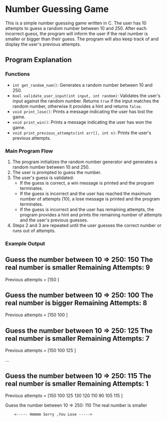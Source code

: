 # Number Guessing Game

This is a simple number guessing game written in C. The user has 10 attempts to guess a random number between 10 and 250. After each incorrect guess, the program will inform the user if the real number is smaller or bigger than their guess. The program will also keep track of and display the user's previous attempts.

## Program Explanation

### Functions

- `int get_random_num()`: Generates a random number between 10 and 250.
- `bool validate_user_input(int input, int random)`: Validates the user's input against the random number. Returns `true` if the input matches the random number, otherwise it provides a hint and returns `false`.
- `void print_lose()`: Prints a message indicating the user has lost the game.
- `void print_win()`: Prints a message indicating the user has won the game.
- `void print_previous_attempts(int arr[], int n)`: Prints the user's previous attempts.

### Main Program Flow

1. The program initializes the random number generator and generates a random number between 10 and 250.
2. The user is prompted to guess the number.
3. The user's guess is validated:
   - If the guess is correct, a win message is printed and the program terminates.
   - If the guess is incorrect and the user has reached the maximum number of attempts (10), a lose message is printed and the program terminates.
   - If the guess is incorrect and the user has remaining attempts, the program provides a hint and prints the remaining number of attempts and the user's previous guesses.
4. Steps 2 and 3 are repeated until the user guesses the correct number or runs out of attempts.

### Example Output

Guess the number between 10 => 250:  150
The real number is smaller
Remaining Attempts: 9
----------------------------------------------
Previous attempts = [150 ]

Guess the number between 10 => 250:  100
The real number is bigger
Remaining Attempts: 8
----------------------------------------------
Previous attempts = [150 100 ]

Guess the number between 10 => 250:  125
The real number is smaller
Remaining Attempts: 7
----------------------------------------------
Previous attempts = [150 100 125 ]

...

Guess the number between 10 => 250:  115
The real number is smaller
Remaining Attempts: 1
----------------------------------------------
Previous attempts = [150 100 125 130 120 110 90 105 115 ]

Guess the number between 10 => 250:  110
The real number is smaller

		<----- Hmmmm Sorry ,You Lose ----->

